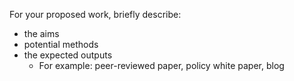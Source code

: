 For your proposed work, briefly describe:

* the aims
* potential methods
* the expected outputs
    * For example: peer-reviewed paper, policy white paper, blog
